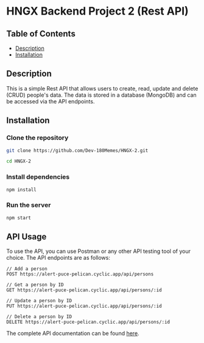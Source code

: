 # HNGX Backend Project 2 (Rest API)

## Table of Contents
 - [Description](#description)
 - [Installation](#installation)

## Description
This is a simple Rest API that allows users to create, read, update and delete (CRUD) people's data. The data is stored in a database (MongoDB) and can be accessed via the API endpoints.

## Installation
### Clone the repository
```bash
git clone https://github.com/Dev-180Memes/HNGX-2.git

cd HNGX-2
```
### Install dependencies
```bash
npm install
```
### Run the server
```bash
npm start
```

## API Usage
To use the API, you can use Postman or any other API testing tool of your choice. The API endpoints are as follows:

```
// Add a person
POST https://alert-puce-pelican.cyclic.app/api/persons

// Get a person by ID
GET https://alert-puce-pelican.cyclic.app/api/persons/:id

// Update a person by ID
PUT https://alert-puce-pelican.cyclic.app/api/persons/:id

// Delete a person by ID
DELETE https://alert-puce-pelican.cyclic.app/api/persons/:id
```

The complete API documentation can be found [here](./DOCUMENTATION.md).